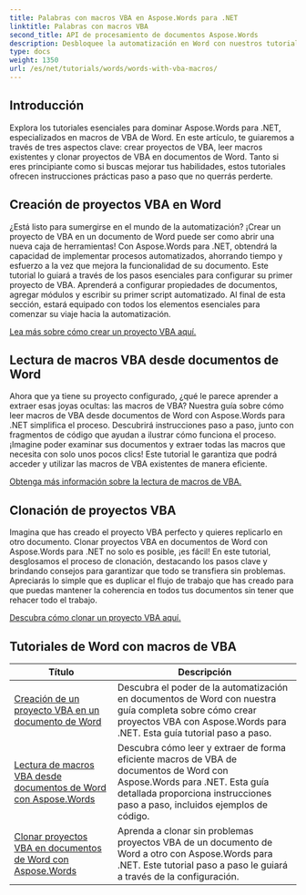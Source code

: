 ```yaml
---
title: Palabras con macros VBA en Aspose.Words para .NET
linktitle: Palabras con macros VBA
second_title: API de procesamiento de documentos Aspose.Words
description: Desbloquee la automatización en Word con nuestros tutoriales de Aspose.Words para .NET. Cree, lea y clone macros de VBA en documentos de Word de manera eficiente.
type: docs
weight: 1350
url: /es/net/tutorials/words/words-with-vba-macros/
---
```

## Introducción

Explora los tutoriales esenciales para dominar Aspose.Words para .NET, especializados en macros de VBA de Word. En este artículo, te guiaremos a través de tres aspectos clave: crear proyectos de VBA, leer macros existentes y clonar proyectos de VBA en documentos de Word. Tanto si eres principiante como si buscas mejorar tus habilidades, estos tutoriales ofrecen instrucciones prácticas paso a paso que no querrás perderte. 

## Creación de proyectos VBA en Word

¿Está listo para sumergirse en el mundo de la automatización? ¡Crear un proyecto de VBA en un documento de Word puede ser como abrir una nueva caja de herramientas! Con Aspose.Words para .NET, obtendrá la capacidad de implementar procesos automatizados, ahorrando tiempo y esfuerzo a la vez que mejora la funcionalidad de su documento. Este tutorial lo guiará a través de los pasos esenciales para configurar su primer proyecto de VBA. Aprenderá a configurar propiedades de documentos, agregar módulos y escribir su primer script automatizado. Al final de esta sección, estará equipado con todos los elementos esenciales para comenzar su viaje hacia la automatización. 

[Lea más sobre cómo crear un proyecto VBA aquí.](./creating-vba-project/)

## Lectura de macros VBA desde documentos de Word

Ahora que ya tiene su proyecto configurado, ¿qué le parece aprender a extraer esas joyas ocultas: las macros de VBA? Nuestra guía sobre cómo leer macros de VBA desde documentos de Word con Aspose.Words para .NET simplifica el proceso. Descubrirá instrucciones paso a paso, junto con fragmentos de código que ayudan a ilustrar cómo funciona el proceso. ¡Imagine poder examinar sus documentos y extraer todas las macros que necesita con solo unos pocos clics! Este tutorial le garantiza que podrá acceder y utilizar las macros de VBA existentes de manera eficiente. 

[Obtenga más información sobre la lectura de macros de VBA.](./reading-vba-macros-word-document/)

## Clonación de proyectos VBA

Imagina que has creado el proyecto VBA perfecto y quieres replicarlo en otro documento. Clonar proyectos VBA en documentos de Word con Aspose.Words para .NET no solo es posible, ¡es fácil! En este tutorial, desglosamos el proceso de clonación, destacando los pasos clave y brindando consejos para garantizar que todo se transfiera sin problemas. Apreciarás lo simple que es duplicar el flujo de trabajo que has creado para que puedas mantener la coherencia en todos tus documentos sin tener que rehacer todo el trabajo. 

[Descubra cómo clonar un proyecto VBA aquí.](./clone-vba-project-word-document/)

 ## Tutoriales de Word con macros de VBA
| Título | Descripción |
| --- | --- |
| [Creación de un proyecto VBA en un documento de Word](./creating-vba-project/) | Descubra el poder de la automatización en documentos de Word con nuestra guía completa sobre cómo crear proyectos VBA con Aspose.Words para .NET. Esta guía tutorial paso a paso. |
| [Lectura de macros VBA desde documentos de Word con Aspose.Words](./reading-vba-macros-word-document/) | Descubra cómo leer y extraer de forma eficiente macros de VBA de documentos de Word con Aspose.Words para .NET. Esta guía detallada proporciona instrucciones paso a paso, incluidos ejemplos de código. |
| [Clonar proyectos VBA en documentos de Word con Aspose.Words](./clone-vba-project-word-document/) | Aprenda a clonar sin problemas proyectos VBA de un documento de Word a otro con Aspose.Words para .NET. Este tutorial paso a paso le guiará a través de la configuración. |